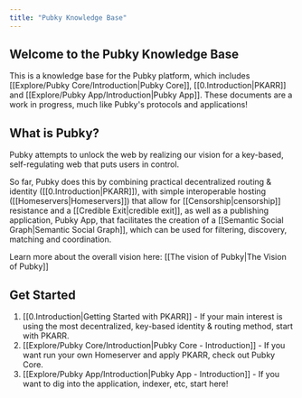 ```yaml
---
title: "Pubky Knowledge Base"
---
```


## Welcome to the Pubky Knowledge Base

This is a knowledge base for the Pubky platform, which includes [[Explore/Pubky Core/Introduction|Pubky Core]], [[0.Introduction|PKARR]] and [[Explore/Pubky App/Introduction|Pubky App]]. These documents are a work in progress, much like Pubky's protocols and applications!

## What is Pubky?

Pubky attempts to unlock the web by realizing our vision for a key-based, self-regulating web that puts users in control.

So far, Pubky does this by combining practical decentralized routing & identity ([[0.Introduction|PKARR]]), with simple interoperable hosting ([[Homeservers|Homeservers]]) that allow for [[Censorship|censorship]] resistance and a [[Credible Exit|credible exit]], as well as a publishing application, Pubky App, that facilitates the creation of a [[Semantic Social Graph|Semantic Social Graph]], which can be used for filtering, discovery, matching and coordination.

Learn more about the overall vision here: [[The vision of Pubky|The Vision of Pubky]]

## Get Started

1. [[0.Introduction|Getting Started with PKARR]] - If your main interest is using the most decentralized, key-based identity & routing method, start with PKARR.
2. [[Explore/Pubky Core/Introduction|Pubky Core - Introduction]] - If you want run your own Homeserver and apply PKARR, check out Pubky Core.
3. [[Explore/Pubky App/Introduction|Pubky App - Introduction]] - If you want to dig into the application, indexer, etc, start here!
